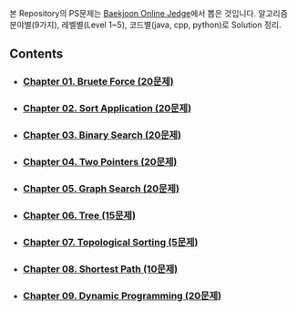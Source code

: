 본 Repository의 PS문제는 [Baekjoon Online Jedge](https://www.acmicpc.net/)에서 뽑은 것입니다.
알고리즘 분야별(9가지), 레벨별(Level 1~5), 코드별(java, cpp, python)로 Solution 정리.

## Contents
- ### [Chapter 01. Bruete Force (20문제)](./01_Brute_Force/)
- ### [Chapter 02. Sort Application (20문제)](./02_Sort_Application/)
- ### [Chapter 03. Binary Search (20문제)](./03_Binary_Search/)
- ### [Chapter 04. Two Pointers (20문제)](./04_Two_Pointers/)
- ### [Chapter 05. Graph Search (20문제)](./05_Graph_Search/)
- ### [Chapter 06. Tree (15문제)](./06_Tree/)
- ### [Chapter 07. Topological Sorting (5문제)](./07_Topological_sorting/)
- ### [Chapter 08. Shortest Path (10문제)](./08_Shortest_Path/)
- ### [Chapter 09. Dynamic Programming (20문제)](./09_Dynamic_Programming/)
